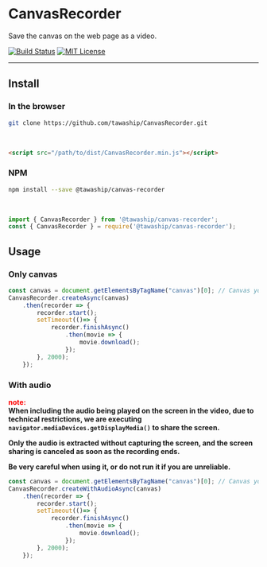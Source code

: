 # CanvasRecorder

Save the canvas on the web page as a video.

[![Build Status](https://travis-ci.com/tawaship/CanvasRecorder.svg?branch=master)](https://travis-ci.com/tawaship/CanvasRecorder)
[![MIT License](http://img.shields.io/badge/license-MIT-blue.svg?style=flat)](LICENSE)

---



## Install

### In the browser

```sh
git clone https://github.com/tawaship/CanvasRecorder.git
```

<br />

```html
<script src="/path/to/dist/CanvasRecorder.min.js"></script>
```

### NPM

```sh
npm install --save @tawaship/canvas-recorder
```

<br />

```javascript
import { CanvasRecorder } from '@tawaship/canvas-recorder';
const { CanvasRecorder } = require('@tawaship/canvas-recorder');
```

## Usage

### Only canvas

```javascript
const canvas = document.getElementsByTagName("canvas")[0]; // Canvas you want to record.
CanvasRecorder.createAsync(canvas)
	.then(recorder => {
		recorder.start();
		setTimeout(()=> {
			recorder.finishAsync()
				.then(movie => {
					movie.download();
				});
		}, 2000);
	});
```

### With audio

**<span style="color: red;">note:</span>**  
**When including the audio being played on the screen in the video, due to technical restrictions, we are executing `navigator.mediaDevices.getDisplayMedia()` to share the screen.**

**Only the audio is extracted without capturing the screen, and the screen sharing is canceled as soon as the recording ends.**

**Be very careful when using it, or do not run it if you are unreliable.**

```javascript
const canvas = document.getElementsByTagName("canvas")[0]; // Canvas you want to record.
CanvasRecorder.createWithAudioAsync(canvas)
	.then(recorder => {
		recorder.start();
		setTimeout(()=> {
			recorder.finishAsync()
				.then(movie => {
					movie.download();
				});
		}, 2000);
	});
```